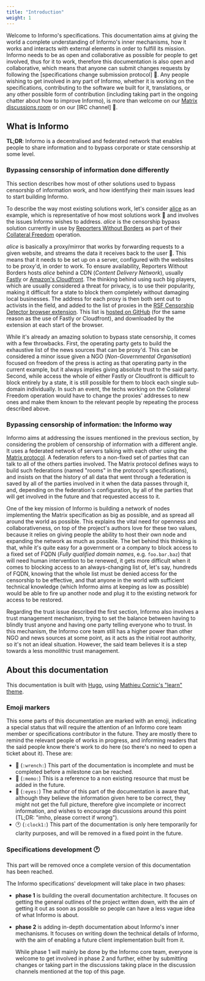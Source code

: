 ```yaml
---
title: "Introduction"
weight: 1
---
```


Welcome to Informo's specifications. This documentation aims at giving the world a complete understanding of Informo's inner mechanisms, how it works and interacts with external elements in order to fulfill its mission. Informo needs to be as open and collaborative as possible for people to get involved, thus for it to work, therefore this documentation is also open and collaborative, which means that anyone can submit changes requests by following the [specifications change submission protocol] 📝. Any people wishing to get involved in any part of Informo, whether it is working on the specifications, contributing to the software we built for it, translations, or any other possible form of contribution (including taking part in the ongoing chatter about how to improve Informo), is more than welcome on our [Matrix discussions room](https://matrix.to/#/!LppXGlMuWgaYNuljUr:weu.informo.network) or on our [IRC channel] 📝.

## What is Informo

**TL;DR**: Informo is a decentralised and federated network that enables people to share information and to bypass corporate or state censorship at some level.

### Bypassing censorship of information done differently

This section describes how most of other solutions used to bypass censorship of information work, and how identifying their main issues lead to start building Informo.

To describe the way most existing solutions work, let's consider [alice](https://github.com/NInfolab/alice) as an example, which is representative of how most solutions work 👀 and involves the issues Informo wishes to address. *alice* is the censorship bypass solution currently in use by [Reporters Without Borders](https://rsf.org/en/) as part of their [Collateral Freedom](https://rsf.org/en/collateral-freedom) operation.

*alice* is basically a proxy/mirror that works by forwarding requests to a given website, and streams the data it receives back to the user 👀. This means that it needs to be set up on a server, configured with the websites to be proxy'd, in order to work. To ensure availability, Reporters Without Borders hosts *alice* behind a CDN (*Content Delivery Network*), usually [Fastly](https://www.fastly.com/) or [Amazon's Cloudfront](https://aws.amazon.com/fr/cloudfront/). The thinking behind using such big players, which are usually considered a threat for privacy, is to use their popularity, making it difficult for a state to block them completely without damaging local businesses. The address for each proxy is then both sent out to activists in the field, and added to the list of proxies in the [RSF Censorship Detector browser extension](https://addons.mozilla.org/en-US/firefox/addon/rsf-censorship-detector/). This list is [hosted on GitHub](https://github.com/RSF-RWB/collateralfreedom/blob/master/sites.json) (for the same reason as the use of Fastly or Cloudfront), and downloaded by the extension at each start of the browser.

While it's already an amazing solution to bypass state censorship, it comes with a few throwbacks. First, the operating party gets to build the exhaustive list of the news sources that can be proxy'd. This can be considered a minor issue given a NGO (*Non-Governmental Organisation*) focused on freedom of the press is acting as that operating party in the current example, but it always implies giving absolute trust to the said party. Second, while access the whole of either Fastly or Cloudfront is difficult to block entirely by a state, it is still possible for them to block each single sub-domain individually. In such an event, the techs working on the Collateral Freedom operation would have to change the proxies' addresses to new ones and make them known to the relevant people by repeating the process described above.

### Bypassing censorship of information: the Informo way

Informo aims at addressing the issues mentioned in the previous section, by considering the problem of censorship of information with a different angle. It uses a federated network of servers talking with each other using the [Matrix protocol](https://matrix.org/). A federation refers to a non-fixed set of parties that can talk to all of the others parties involved. The Matrix protocol defines ways to build such federations (named "rooms" in the protocol's specifications), and insists on that the history of all data that went through a federation is saved by all of the parties involved in it when the data passes through it, and, depending on the federation's configuration, by all of the parties that will get involved in the future and that requested access to it.

One of the key mission of Informo is building a network of nodes implementing the Matrix specification as big as possible, and as spread all around the world as possible. This explains the vital need for openness and collaborativeness, on top of the project's authors love for these two values, because it relies on giving people the ability to host their own node and expanding the network as much as possible. The bet behind this thinking is that, while it's quite easy for a government or a company to block access to a fixed set of FQDN (*Fully qualified domain names*, e.g. `foo.bar.baz`) that will need human intervention to be renewed, it gets more difficult when it comes to blocking access to an always-changing list of, let's say, hundreds of FQDN, knowing that the whole list must be denied access for the censorship to be effective, and that anyone in the world with sufficient technical knowledge (which Informo aims at keeping as low as possible) would be able to fire up another node and plug it to the existing network for access to be restored.

Regarding the trust issue described the first section, Informo also involves a trust management mechanism, trying to set the balance between having to blindly trust anyone and having one party telling everyone who to trust. In this mechanism, the Informo core team still has a higher power than other NGO and news sources at some point, as it acts as the initial root authority, so it's not an ideal situation. However, the said team believes it is a step towards a less monolithic trust management.

## About this documentation

This documentation is built with [Hugo](https://gohugo.io/), using [Mathieu Cornic's "learn" theme](https://github.com/matcornic/hugo-theme-learn).

### Emoji markers

This some parts of this documentation are marked with an emoji, indicating a special status that will require the attention of an Informo core team member or specifications contributor in the future. They are mostly there to remind the relevant people of works in progress, and informing readers that the said people know there's work to do here (so there's no need to open a ticket about it). These are:

* 🔧 (`:wrench:`) This part of the documentation is incomplete and must be completed before a milestone can be reached.
* 📝 (`:memo:`) This is a reference to a non existing resource that must be added in the future.
* 👀 (`:eyes:`) The author of this part of the documentation is aware that, although they believe the information given here to be correct, they might not get the full picture, therefore give incomplete or incorrect information, and wishes to encourage discussions around this point (TL;DR: "imho, please correct if wrong").
* 🕐 (`:clock1:`) This part of the documentation is only here temporarily for clarity purposes, and will be removed in a fixed point in the future.

### Specifications development 🕐

This part will be removed once a complete version of this documentation has been reached.

The Informo specifications' development will take place in two phases:

* **phase 1** is building the overall documentation architecture. It focuses on getting the general outlines of the project written down, with the aim of getting it out as soon as possible so people can have a less vague idea of what Informo is about.
* **phase 2** is adding in-depth documentation about Informo's inner mechanisms. It focuses on writing down the technical details of Informo, with the aim of enabling a future client implementation built from it.

  While phase 1 will mainly be done by the Informo core team, everyone is welcome to get involved in phase 2 and further, either by submitting changes or taking part in the discussions taking place in the discussion channels mentioned at the top of this page.
